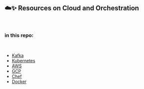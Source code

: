 ## ☁️✨ Resources on Cloud and Orchestration


<br>

### in this repo:

<br>

* [Kafka](https://github.com/bt3gl-labs/Scratch-Space-Cloud-and-Orchestration/tree/master/kafka-and-streaming)
* [Kubernetes](https://github.com/bt3gl-labs/Scratch-Space-Cloud-and-Orchestration/tree/master/kubernetes)
* [AWS](https://github.com/bt3gl-labs/Scratch-Space-Cloud-and-Orchestration/tree/master/aws)
* [GCP](https://github.com/bt3gl-labs/Scratch-Space-Cloud-and-Orchestration/tree/master/gcp)
* [Chef](https://github.com/bt3gl-labs/Scratch-Space-Cloud-and-Orchestration/tree/master/chef)
* [Docker](https://github.com/bt3gl-labs/Scratch-Space-Cloud-and-Orchestration/tree/master/docker)



